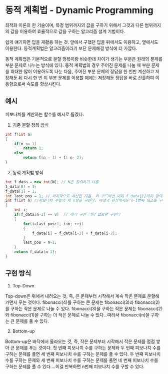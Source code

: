 # 동적 계획법 - Dynamic Programming

최적화 이론의 한 기술이며, 특정 범위까지의 값을 구하기 위해서 그것과 다른 범위까지의 값을 이용하여 효율적으로 값을 구하는 알고리즘 설계 기법이다.

쉽게 얘기하면 답을 재활용 하는 것. 앞에서 구했던 답을 뒤에서도 이용하고, 옆에서도 이용한다. 동적계획법은 알고리즘이라기 보단 문제해결 방식에 더 가깝다.

동적 계획법은 기본적으로 분할 정복이랑 비슷한데 차이가 생기는 부분은 원래의 문제를 부분 문제로 나누는 방식에 있다. 동적 계획법의 경우 주어진 문제를 나눌 때 부분 문제를 최대한 많이 이용하도록 나눈 다음, 주어진 부분 문제의 정답을 한 번만 계산하고 저장해둔 뒤 다시 한 번 이 부분 문제를 이용할 때에는 저장해둔 정답을 바로 산출하여 이용함으로써 속도를 향상시킨다.

## 예시

피보나치를 계산하는 함수를 예시로 들겠다.

1. 기존 분할 정복 방식

```java
int f(int n)
{
    if(n <= 1)
        return 1;
    else
        return f(n - 1) + f( n- 2);
}
```

2. 동적 계획법 방식

```java
int f_data = new int[N]; // N은 정의하기 나름
f_data[0] = 1;
f_data[1] = 1;
int last_pos = 1; // 마지막으로 계산한 지점. 이 코드에선 이미 f_data[1]까지 정의되어있기 때문에 1로 초기화한다.
int f(int n) //피보나치 수열의 제 n항을 구한다. 배열의 관점에서는 n-1번째 요소를 구하는 것.
{
    int i;
    if(f_data[n-1] == 0)  // 아직 구한 적이 없으면 구한다
    {
        for(i=last_pos+1; i<n; ++i)
        {
            f_data[i] = f_data[i-1] + f_data[i-2];
        }
        last_pos = n-1;
    }
    return f_data[n-1];
}
```

## 구현 방식

1. Top-Down

Top-down은 위에서 내려오는 것, 즉, 큰 문제부터 시작해서 계속 작은 문제로 분할해 가면서 푸는 것이다. fibonacci(4)를 구하는 큰 문제는 fibonacci(3)과 fibonacci(2)를 구하는 작은 문제로 나눌 수 있다. fibonacci(3)을 구하는 작은 문제는 fibonacci(2)와 fibonacci(1)을 구하는 더 작은 문제로 나눌 수 있다...따라서 fibonacci(n)을 구하는 큰 문제를 풀 수 있다.

2. Bottom-up

Bottom-up은 바닥에서 올라오는 것, 즉, 작은 문제부터 시작해서 작은 문제를 점점 쌓아 큰 문제를 푸는 것이다. 첫 번째 피보나치 수를 구하는 문제와 두 번째 피보나치 수를 구하는 문제를 풀면 세 번째 피보나치 수를 구하는 문제를 풀 수 있다. 두 번째 피보나치 수를 구하는 문제와 세 번째 피보나치 수를 구하는 문제를 풀면 네 번째 피보나치 수를 구하는 문제를 풀 수 있다....이걸 반복하면 n번째 피보나치 수를 구할 수 있다.